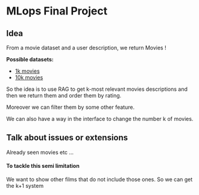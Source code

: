 # MLops Final Project

## Idea

From a movie dataset and a user description, we return Movies !

**Possible datasets:**

- [1k movies](https://www.kaggle.com/datasets/akashkotal/imbd-top-1000-with-description)
- [10k movies](https://www.kaggle.com/datasets/ashpalsingh1525/imdb-movies-dataset)

So the idea is to use RAG to get k-most relevant movies descriptions and then we return them and order them by rating.

Moreover we can filter them by some other feature.

We can also have a way in the interface to change the number k of movies.

## Talk about issues or extensions

Already seen movies etc ...

#### To tackle this semi limitation

We want to show other films that do not include those ones. So we can get the k+1 system
